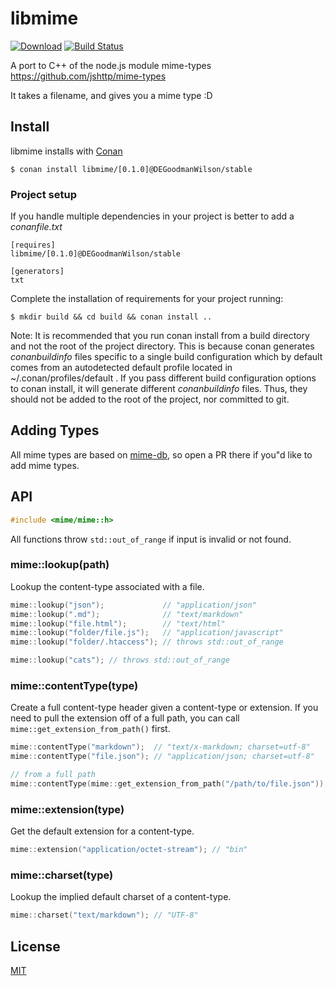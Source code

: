 # libmime

[![Download][conan-image]][conan-url]
[![Build Status][travis-image]][travis-url]

A port to C++ of the node.js module mime-types https://github.com/jshttp/mime-types

It takes a filename, and gives you a mime type :D

## Install
	
libmime installs with [Conan](http://docs.conan.io/en/latest/)

    $ conan install libmime/[0.1.0]@DEGoodmanWilson/stable

### Project setup

If you handle multiple dependencies in your project is better to add a *conanfile.txt*

    [requires]
    libmime/[0.1.0]@DEGoodmanWilson/stable

    [generators]
    txt

Complete the installation of requirements for your project running:

    $ mkdir build && cd build && conan install ..

Note: It is recommended that you run conan install from a build directory and not the root of the project directory.  This is because conan generates *conanbuildinfo* files specific to a single build configuration which by default comes from an autodetected default profile located in ~/.conan/profiles/default .  If you pass different build configuration options to conan install, it will generate different *conanbuildinfo* files.  Thus, they should not be added to the root of the project, nor committed to git.


## Adding Types

All mime types are based on [mime-db](https://www.npmjs.com/package/mime-db),
so open a PR there if you"d like to add mime types.

## API

```cpp
#include <mime/mime::h>
```

All functions throw `std::out_of_range` if input is invalid or not found.

### mime::lookup(path)

Lookup the content-type associated with a file.

```cpp
mime::lookup("json");             // "application/json"
mime::lookup(".md");              // "text/markdown"
mime::lookup("file.html");        // "text/html"
mime::lookup("folder/file.js");   // "application/javascript"
mime::lookup("folder/.htaccess"); // throws std::out_of_range

mime::lookup("cats"); // throws std::out_of_range
```

### mime::contentType(type)

Create a full content-type header given a content-type or extension. If you need to pull the extension off of a full path, you can call `mime::get_extension_from_path()` first.

```cpp
mime::contentType("markdown");  // "text/x-markdown; charset=utf-8"
mime::contentType("file.json"); // "application/json; charset=utf-8"

// from a full path
mime::contentType(mime::get_extension_from_path("/path/to/file.json")); // "application/json; charset=utf-8"
```

### mime::extension(type)

Get the default extension for a content-type.

```cpp
mime::extension("application/octet-stream"); // "bin"
```

### mime::charset(type)

Lookup the implied default charset of a content-type.

```cpp
mime::charset("text/markdown"); // "UTF-8"
```

## License

[MIT](LICENSE)

[conan-image]: https://api.bintray.com/packages/degoodmanwilson/opensource/libmime%3ADEGoodmanWilson/images/download.svg
[conan-url]: https://bintray.com/degoodmanwilson/opensource/libmime%3ADEGoodmanWilson/_latestVersion
[travis-image]: https://img.shields.io/travis/DEGoodmanWilson/libmime/master.svg
[travis-url]: https://travis-ci.org/DEGoodmanWilson/libmime